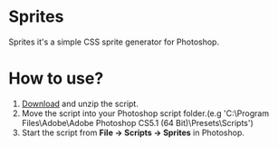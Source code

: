 Sprites
=======

Sprites it's a simple CSS sprite generator for Photoshop.


How to use?
=======
1. [Download](https://github.com/vvasilev-/sprites/archive/master.zip) and unzip the script.
2. Move the script into your Photoshop script folder.(e.g 'C:\Program Files\Adobe\Adobe Photoshop CS5.1 (64 Bit)\Presets\Scripts')
3. Start the script from **File -> Scripts -> Sprites** in Photoshop.